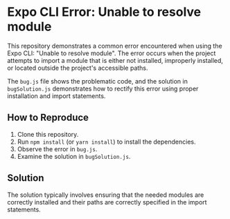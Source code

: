 # Expo CLI Error: Unable to resolve module

This repository demonstrates a common error encountered when using the Expo CLI: "Unable to resolve module".  The error occurs when the project attempts to import a module that is either not installed, improperly installed, or located outside the project's accessible paths.

The `bug.js` file shows the problematic code, and the solution in `bugSolution.js` demonstrates how to rectify this error using proper installation and import statements.

## How to Reproduce

1. Clone this repository.
2. Run `npm install` (or `yarn install`) to install the dependencies.
3. Observe the error in `bug.js`.
4. Examine the solution in `bugSolution.js`.

## Solution

The solution typically involves ensuring that the needed modules are correctly installed and their paths are correctly specified in the import statements.